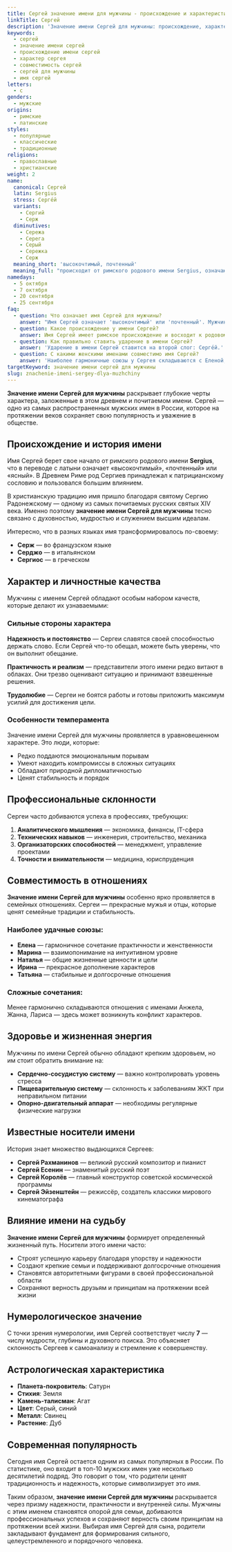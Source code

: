 ```yaml
---
title: Сергей значение имени для мужчины - происхождение и характеристика
linkTitle: Сергей
description: 'Значение имени Сергей для мужчины: происхождение, характер, совместимость. Полная характеристика имени Сергей и его влияние на судьбу.'
keywords:
  - сергей
  - значение имени сергей
  - происхождение имени сергей
  - характер сергея
  - совместимость сергей
  - сергей для мужчины
  - имя сергей
letters:
  - с
genders:
  - мужские
origins:
  - римские
  - латинские
styles:
  - популярные
  - классические
  - традиционные
religions:
  - православные
  - христианские
weight: 2
name:
  canonical: Сергей
  latin: Sergius
  stress: Серге́й
  variants:
    - Сергий
    - Серж
  diminutives:
    - Сережа
    - Серега
    - Серый
    - Сережка
    - Серж
  meaning_short: 'высокочтимый, почтенный'
  meaning_full: "происходит от римского родового имени Sergius, означающего 'высокочтимый', 'почтенный', 'ясный'"
namedays:
  - 5 октября
  - 7 октября
  - 20 сентября
  - 25 сентября
faq:
  - question: Что означает имя Сергей для мужчины?
    answer: "Имя Сергей означает 'высокочтимый' или 'почтенный'. Мужчины с этим именем обычно отличаются надежностью, практичностью и умением добиваться поставленных целей."
  - question: Какое происхождение у имени Сергей?
    answer: Имя Сергей имеет римское происхождение и восходит к родовому имени Sergius. В христианской традиции связано с именем Сергия Радонежского.
  - question: Как правильно ставить ударение в имени Сергей?
    answer: 'Ударение в имени Сергей ставится на второй слог: Серге́й.'
  - question: С какими женскими именами совместимо имя Сергей?
    answer: 'Наиболее гармоничные союзы у Сергея складываются с Еленой, Мариной, Натальей, Ириной и Татьяной.'
targetKeyword: значение имени сергей для мужчины
slug: znachenie-imeni-sergey-dlya-muzhchiny
---
```


**Значение имени Сергей для мужчины** раскрывает глубокие черты характера, заложенные в этом древнем и почитаемом имени. Сергей — одно из самых распространенных мужских имен в России, которое на протяжении веков сохраняет свою популярность и уважение в обществе.

## Происхождение и история имени

Имя Сергей берет свое начало от римского родового имени **Sergius**, что в переводе с латыни означает «высокочтимый», «почтенный» или «ясный». В Древнем Риме род Сергиев принадлежал к патрицианскому сословию и пользовался большим влиянием.

В христианскую традицию имя пришло благодаря святому Сергию Радонежскому — одному из самых почитаемых русских святых XIV века. Именно поэтому **значение имени Сергей для мужчины** тесно связано с духовностью, мудростью и служением высшим идеалам.

Интересно, что в разных языках имя трансформировалось по-своему:

- **Серж** — во французском языке
- **Серджо** — в итальянском
- **Сергиос** — в греческом

## Характер и личностные качества

Мужчины с именем Сергей обладают особым набором качеств, которые делают их узнаваемыми:

### Сильные стороны характера

**Надежность и постоянство** — Сергеи славятся своей способностью держать слово. Если Сергей что-то обещал, можете быть уверены, что он выполнит обещание.

**Практичность и реализм** — представители этого имени редко витают в облаках. Они трезво оценивают ситуацию и принимают взвешенные решения.

**Трудолюбие** — Сергеи не боятся работы и готовы приложить максимум усилий для достижения цели.

### Особенности темперамента

Значение имени Сергей для мужчины проявляется в уравновешенном характере. Это люди, которые:

- Редко поддаются эмоциональным порывам
- Умеют находить компромиссы в сложных ситуациях
- Обладают природной дипломатичностью
- Ценят стабильность и порядок

## Профессиональные склонности

Сергеи часто добиваются успеха в профессиях, требующих:

1. **Аналитического мышления** — экономика, финансы, IT-сфера
2. **Технических навыков** — инженерия, строительство, механика
3. **Организаторских способностей** — менеджмент, управление проектами
4. **Точности и внимательности** — медицина, юриспруденция

## Совместимость в отношениях

**Значение имени Сергей для мужчины** особенно ярко проявляется в семейных отношениях. Сергеи — прекрасные мужья и отцы, которые ценят семейные традиции и стабильность.

### Наиболее удачные союзы:

- **Елена** — гармоничное сочетание практичности и женственности
- **Марина** — взаимопонимание на интуитивном уровне
- **Наталья** — общие жизненные ценности и цели
- **Ирина** — прекрасное дополнение характеров
- **Татьяна** — стабильные и долгосрочные отношения

### Сложные сочетания:

Менее гармонично складываются отношения с именами Анжела, Жанна, Лариса — здесь может возникнуть конфликт характеров.

## Здоровье и жизненная энергия

Мужчины по имени Сергей обычно обладают крепким здоровьем, но им стоит обратить внимание на:

- **Сердечно-сосудистую систему** — важно контролировать уровень стресса
- **Пищеварительную систему** — склонность к заболеваниям ЖКТ при неправильном питании
- **Опорно-двигательный аппарат** — необходимы регулярные физические нагрузки

## Известные носители имени

История знает множество выдающихся Сергеев:

- **Сергей Рахманинов** — великий русский композитор и пианист
- **Сергей Есенин** — знаменитый русский поэт
- **Сергей Королёв** — главный конструктор советской космической программы
- **Сергей Эйзенштейн** — режиссёр, создатель классики мирового кинематографа

## Влияние имени на судьбу

**Значение имени Сергей для мужчины** формирует определенный жизненный путь. Носители этого имени часто:

- Строят успешную карьеру благодаря упорству и надежности
- Создают крепкие семьи и поддерживают долгосрочные отношения
- Становятся авторитетными фигурами в своей профессиональной области
- Сохраняют верность друзьям и принципам на протяжении всей жизни

## Нумерологическое значение

С точки зрения нумерологии, имя Сергей соответствует числу **7** — числу мудрости, глубины и духовного поиска. Это объясняет склонность Сергеев к самоанализу и стремление к совершенству.

## Астрологическая характеристика

- **Планета-покровитель**: Сатурн
- **Стихия**: Земля
- **Камень-талисман**: Агат
- **Цвет**: Серый, синий
- **Металл**: Свинец
- **Растение**: Дуб

## Современная популярность

Сегодня имя Сергей остается одним из самых популярных в России. По статистике, оно входит в топ-10 мужских имен уже несколько десятилетий подряд. Это говорит о том, что родители ценят традиционность и надежность, которые символизирует это имя.

Таким образом, **значение имени Сергей для мужчины** раскрывается через призму надежности, практичности и внутренней силы. Мужчины с этим именем становятся опорой для семьи, добиваются профессиональных успехов и сохраняют верность своим принципам на протяжении всей жизни. Выбирая имя Сергей для сына, родители закладывают фундамент для формирования сильного, целеустремленного и порядочного человека.
